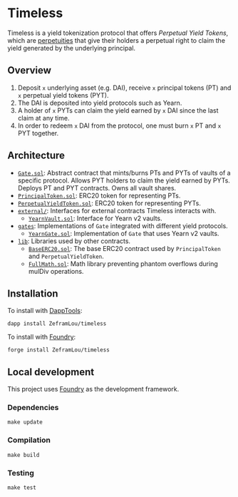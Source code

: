 # Timeless

Timeless is a yield tokenization protocol that offers _Perpetual Yield Tokens_, which are [perpetuities](https://www.investopedia.com/terms/p/perpetuity.asp) that give their holders a perpetual right to claim the yield generated by the underlying principal.

## Overview

1. Deposit `x` underlying asset (e.g. DAI), receive `x` principal tokens (PT) and `x` perpetual yield tokens (PYT).
2. The DAI is deposited into yield protocols such as Yearn.
3. A holder of `x` PYTs can claim the yield earned by `x` DAI since the last claim at any time.
4. In order to redeem `x` DAI from the protocol, one must burn `x` PT and `x` PYT together.

## Architecture

-   [`Gate.sol`](src/Gate.sol): Abstract contract that mints/burns PTs and PYTs of vaults of a specific protocol. Allows PYT holders to claim the yield earned by PYTs. Deploys PT and PYT contracts. Owns all vault shares.
-   [`PrincipalToken.sol`](src/PrincipalToken.sol): ERC20 token for representing PTs.
-   [`PerpetualYieldToken.sol`](src/PerpetualYieldToken.sol): ERC20 token for representing PYTs.
-   [`external/`](src/external/): Interfaces for external contracts Timeless interacts with.
    -   [`YearnVault.sol`](src/external/YearnVault.sol): Interface for Yearn v2 vaults.
-   [`gates`](src/gates/): Implementations of `Gate` integrated with different yield protocols.
    -   [`YearnGate.sol`](src/gates/YearnGate.sol): Implementation of `Gate` that uses Yearn v2 vaults.
-   [`lib`](src/lib/): Libraries used by other contracts.
    -   [`BaseERC20.sol`](src/lib/BaseERC20.sol): The base ERC20 contract used by `PrincipalToken` and `PerpetualYieldToken`.
    -   [`FullMath.sol`](src/lib/FullMath.sol): Math library preventing phantom overflows during mulDiv operations.

## Installation

To install with [DappTools](https://github.com/dapphub/dapptools):

```
dapp install ZeframLou/timeless
```

To install with [Foundry](https://github.com/gakonst/foundry):

```
forge install ZeframLou/timeless
```

## Local development

This project uses [Foundry](https://github.com/gakonst/foundry) as the development framework.

### Dependencies

```
make update
```

### Compilation

```
make build
```

### Testing

```
make test
```
